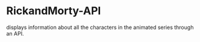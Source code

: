 # RickandMorty-API
displays information about all the characters in the animated series through an API.
